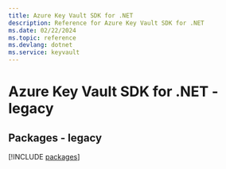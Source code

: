 ```yaml
---
title: Azure Key Vault SDK for .NET
description: Reference for Azure Key Vault SDK for .NET
ms.date: 02/22/2024
ms.topic: reference
ms.devlang: dotnet
ms.service: keyvault
---
```

# Azure Key Vault SDK for .NET - legacy
## Packages - legacy
[!INCLUDE [packages](key-vault-index.md)]